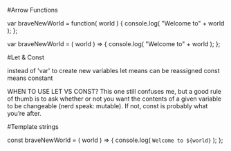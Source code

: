 #Arrow Functions

var braveNewWorld = function( world ) {
  console.log( "Welcome to" + world ); 
};

var braveNewWorld = ( world ) => {
  console.log( "Welcome to" + world ); 
};

#Let & Const

instead of 'var' to create new variables
let means can be reassigned
const means constant

WHEN TO USE LET VS CONST?
This one still confuses me, but a good rule of thumb is to ask whether or not you want the contents of a given variable to be changeable (nerd speak: mutable). If not, const is probably what you’re after.

#Template strings

const braveNewWorld = ( world ) => {
  console.log( `Welcome to ${world}` ); 
};
